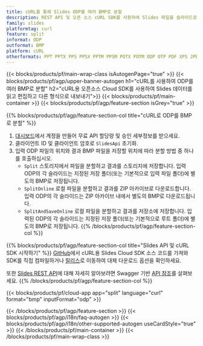 ```yaml
---
title: cURL를 통해 Slides ODP를 여러 BMP로 분할
description: REST API 및 오픈 소스 cURL SDK를 사용하여 Slides 파일을 슬라이드로 분할
family: slides
platformtag: curl
feature: split
informat: ODP
outformat: BMP
platform: cURL
otherformats: PPT PPTX PPS PPSX PPTM PPSM POTX POTM ODP OTP PDF XPS JPEG PNG TIFF SVG HTML5 GIF XAML
---
```


{{< blocks/products/pf/main-wrap-class isAutogenPage="true" >}}
{{< blocks/products/pf/agp/upper-banner-autogen h1="cURL를 사용하여 ODP를 여러 BMP로 분할" h2="cURL용 오픈소스 Cloud SDK를 사용하여 Slides 데이터를 읽고 편집하고 다른 형식으로 내보내기">}}
{{< blocks/products/pf/main-container >}}
{{< blocks/products/pf/agp/feature-section isGrey="true" >}}

{{% blocks/products/pf/agp/feature-section-col title="cURL로 ODP를 BMP로 분할" %}}
1. <a href="https://dashboard.aspose.cloud/">대시보드</a>에서 계정을 만들어 무료 API 할당량 및 승인 세부정보를 받으세요.
1. 클라이언트 ID 및 클라이언트 암호로 ```SlidesApi``` 초기화.
1. 입력 ODP 파일의 위치와 결과 BMP 파일을 저장할 위치에 따라 분할 방법 중 하나를 호출하십시오.
    - ```Split``` 스토리지에서 파일을 분할하고 결과를 스토리지에 저장합니다. 입력 ODP의 각 슬라이드는 지정된 저장 폴더(또는 기본적으로 입력 파일 폴더)에 별도의 BMP로 저장됩니다.
    - ```SplitOnline``` 로컬 파일을 분할하고 결과를 ZIP 아카이브로 다운로드합니다. 입력 ODP의 각 슬라이드는 ZIP 아카이브 내에서 별도의 BMP로 다운로드됩니다.
    - ```SplitAndSaveOnline``` 로컬 파일을 분할하고 결과를 저장소에 저장합니다. 입력된 ODP의 각 슬라이드는 지정된 저장 폴더(또는 기본적으로 루트 폴더)에 별도의 BMP로 저장됩니다.
{{% /blocks/products/pf/agp/feature-section-col %}}

{{% blocks/products/pf/agp/feature-section-col title="Slides API 및 cURL SDK 시작하기" %}}
[GitHub](https://github.com/aspose-slides-cloud/aspose-slides-cloud-curl)에서 cURL용 Slides Cloud SDK 소스 코드를 가져와 SDK를 직접 컴파일하거나 [릴리스](https://releases.aspose.cloud/)로 이동하여 대체 다운로드 옵션을 확인하세요.

또한 [Slides REST API](https://products.aspose.cloud/slides/curl/)에 대해 자세히 알아보려면 Swagger 기반 [API 참조](https://apireference.aspose.cloud/slides/)를 살펴보세요.
{{% /blocks/products/pf/agp/feature-section-col %}}

{{< blocks/products/pf/cloud-app app="split" language="curl" format="bmp" inputFormat="odp" >}}

{{< /blocks/products/pf/agp/feature-section >}}
{{< blocks/products/pf/agp/i18n/faq-autogen >}}
{{< blocks/products/pf/agp/i18n/other-supported-autogen useCardStyle="true" >}}
{{< /blocks/products/pf/main-container >}}
{{< /blocks/products/pf/main-wrap-class >}}